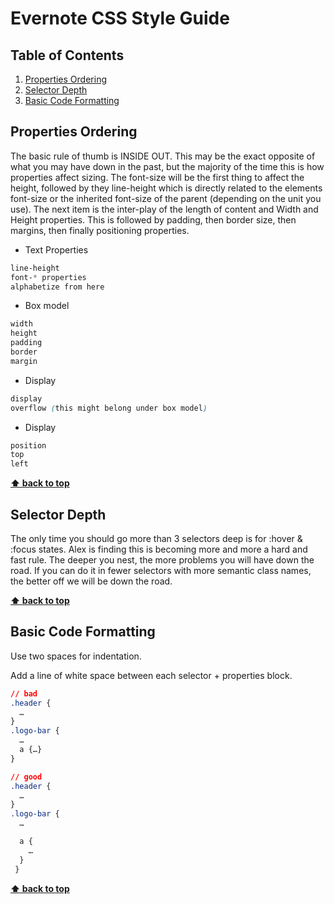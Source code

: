 Evernote CSS Style Guide
===============

## Table of Contents

  1. [Properties Ordering](#property-ordering)
  2. [Selector Depth](#selector-depth)
  3. [Basic Code Formatting](#basic-code-formatting)

## Properties Ordering

The basic rule of thumb is INSIDE OUT. This may be the exact opposite of what you may have down in the past, but the majority of the time this is how properties affect sizing. The font-size will be the first thing to affect the height, followed by they line-height which is directly related to the elements font-size or the inherited font-size of the parent (depending on the unit you use). The next item is the inter-play of the length of content and Width and Height properties. This is followed by padding, then border size, then margins, then finally positioning properties.

  - Text Properties

  ```css
  line-height
  font-* properties
  alphabetize from here
  ```

  - Box model

  ```css
  width
  height
  padding
  border
  margin
  ```

  - Display

  ```css
  display
  overflow (this might belong under box model)
  ```

  - Display

  ```css
  position
  top
  left
  ```

**[⬆ back to top](#table-of-contents)**


## Selector Depth

The only time you should go more than 3 selectors deep is for :hover & :focus states. Alex is finding this is becoming more and more a hard and fast rule. The deeper you nest, the more problems you will have down the road. If you can do it in fewer selectors with more semantic class names, the better off we will be down the road.

**[⬆ back to top](#table-of-contents)**


## Basic Code Formatting

Use two spaces for indentation.

Add a line of white space between each selector + properties block.

  ```css
  // bad
  .header {
    …
  }
  .logo-bar {
    …
    a {…}
  }

  // good
  .header {
    …
  }
  .logo-bar {
    …

    a {
      …
    }
   }
  ```

**[⬆ back to top](#table-of-contents)**

